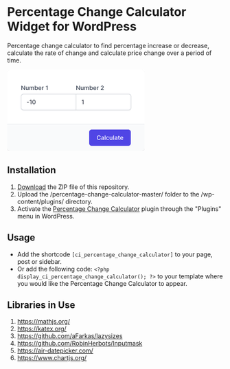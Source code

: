 # Percentage Change Calculator Widget for WordPress

Percentage change calculator to find percentage increase or decrease, calculate the rate of change and calculate price change over a period of time.

![Percentage Change Calculator Input Form](/assets/images/screenshot-1.png "Percentage Change Calculator Input Form")

## Installation

1. [Download](https://github.com/pub-calculator-io/percentage-change-calculator/archive/refs/heads/master.zip) the ZIP file of this repository.
2. Upload the /percentage-change-calculator-master/ folder to the /wp-content/plugins/ directory.
3. Activate the [Percentage Change Calculator](https://www.calculator.io/percentage-change-calculator/ "Percentage Change Calculator Homepage") plugin through the "Plugins" menu in WordPress.

## Usage
* Add the shortcode `[ci_percentage_change_calculator]` to your page, post or sidebar.
* Or add the following code: `<?php display_ci_percentage_change_calculator(); ?>` to your template where you would like the Percentage Change Calculator to appear.

## Libraries in Use
1. https://mathjs.org/
2. https://katex.org/
3. https://github.com/aFarkas/lazysizes
4. https://github.com/RobinHerbots/Inputmask
5. https://air-datepicker.com/
6. https://www.chartjs.org/
